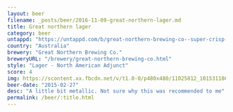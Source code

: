```yaml
---
layout: beer
filename: _posts/beer/2016-11-09-great-northern-lager.md
title: Great northern lager
category: beer
untappd: "https://untappd.com/b/great-northern-brewing-co--super-crisp-lager/230949"
country: "Australia"
brewery: "Great Northern Brewing Co."
breweryURL: "/brewery/great-northern-brewing-co.html"
style: "Lager - North American Adjunct"
score: 4
img: https://scontent.xx.fbcdn.net/v/t1.0-0/p480x480/11025812_10153118627363745_3879639136439752978_n.jpg?_nc_cat=103&oh=00d77e3cffa9780ffb0b010d0f62a9a7&oe=5C51563D
beer-date: "2015-02-27"
desc: "A little bit metallic. Not sure why this was recommended to me"
permalink: /beer/:title.html
---
```

